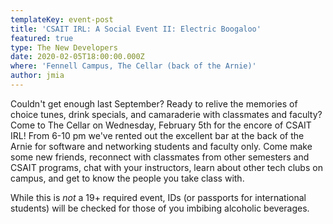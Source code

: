 ```yaml
---
templateKey: event-post
title: 'CSAIT IRL: A Social Event II: Electric Boogaloo'
featured: true
type: The New Developers
date: 2020-02-05T18:00:00.000Z
where: 'Fennell Campus, The Cellar (back of the Arnie)'
author: jmia
---
```

Couldn't get enough last September? Ready to relive the memories of choice tunes, drink specials, and camaraderie with classmates and faculty? Come to The Cellar on Wednesday, February 5th for the encore of CSAIT IRL! From 6-10 pm we've rented out the excellent bar at the back of the Arnie for software and networking students and faculty only. Come make some new friends, reconnect with classmates from other semesters and CSAIT programs, chat with your instructors, learn about other tech clubs on campus, and get to know the people you take class with.

While this is _not_ a 19+ required event, IDs (or passports for international students) will be checked for those of you imbibing alcoholic beverages.
